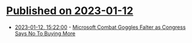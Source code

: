 # [Published on 2023-01-12](index.md)

* [2023-01-12, 15:22:00](https://tech.slashdot.org/story/23/01/12/154232/microsoft-combat-goggles-falter-as-congress-says-no-to-buying-more?utm_source=rss1.0mainlinkanon&utm_medium=feed) - [Microsoft Combat Goggles Falter as Congress Says No To Buying More](https://tech.slashdot.org/story/23/01/12/154232/microsoft-combat-goggles-falter-as-congress-says-no-to-buying-more?utm_source=rss1.0mainlinkanon&utm_medium=feed)

